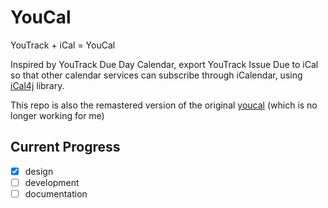 # YouCal

YouTrack + iCal = YouCal

Inspired by YouTrack Due Day Calendar, export YouTrack Issue Due to iCal so that other calendar services can subscribe through iCalendar, using [iCal4j](https://github.com/ical4j/ical4j) library.

This repo is also the remastered version of the original [youcal](https://github.com/sshipway/youcal) (which is no longer working for me)

## Current Progress

- [x] design
- [ ] development
- [ ] documentation
